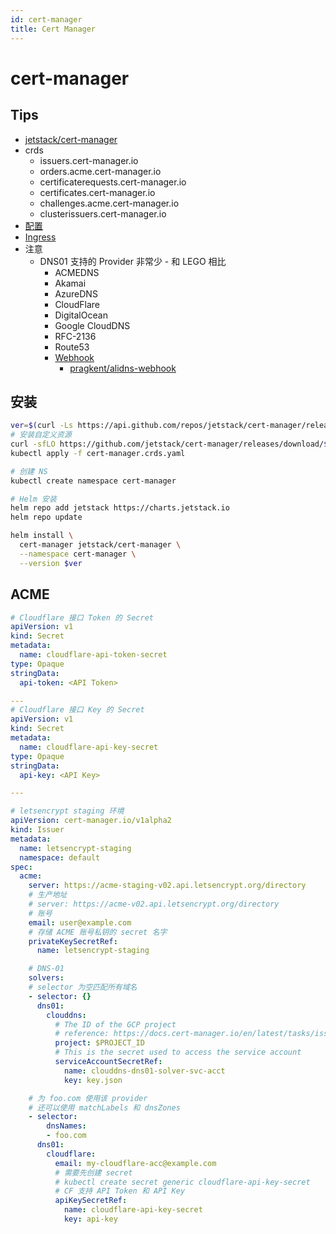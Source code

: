 ```yaml
---
id: cert-manager
title: Cert Manager
---
```


# cert-manager

## Tips
* [jetstack/cert-manager](https://github.com/jetstack/cert-manager)
* crds
  * issuers.cert-manager.io
  * orders.acme.cert-manager.io
  * certificaterequests.cert-manager.io
  * certificates.cert-manager.io
  * challenges.acme.cert-manager.io
  * clusterissuers.cert-manager.io
* [配置](https://cert-manager.io/docs/configuration/)
* [Ingress](https://cert-manager.io/docs/usage/ingress/)
* 注意
  * DNS01 支持的 Provider 非常少 - 和 LEGO 相比
    * ACMEDNS
    * Akamai
    * AzureDNS
    * CloudFlare
    * DigitalOcean
    * Google CloudDNS
    * RFC-2136
    * Route53
    * [Webhook](https://cert-manager.io/docs/configuration/acme/dns01/webhook/)
      * [pragkent/alidns-webhook](https://github.com/pragkent/alidns-webhook)


## 安装

```bash
ver=$(curl -Ls https://api.github.com/repos/jetstack/cert-manager/releases/latest | jq -r .tag_name)
# 安装自定义资源
curl -sfLO https://github.com/jetstack/cert-manager/releases/download/$ver/cert-manager.crds.yaml
kubectl apply -f cert-manager.crds.yaml

# 创建 NS
kubectl create namespace cert-manager

# Helm 安装
helm repo add jetstack https://charts.jetstack.io
helm repo update

helm install \
  cert-manager jetstack/cert-manager \
  --namespace cert-manager \
  --version $ver
```

## ACME

```yaml
# Cloudflare 接口 Token 的 Secret
apiVersion: v1
kind: Secret
metadata:
  name: cloudflare-api-token-secret
type: Opaque
stringData:
  api-token: <API Token>

---
# Cloudflare 接口 Key 的 Secret
apiVersion: v1
kind: Secret
metadata:
  name: cloudflare-api-key-secret
type: Opaque
stringData:
  api-key: <API Key>

---

# letsencrypt staging 环境
apiVersion: cert-manager.io/v1alpha2
kind: Issuer
metadata:
  name: letsencrypt-staging
  namespace: default
spec:
  acme:
    server: https://acme-staging-v02.api.letsencrypt.org/directory
    # 生产地址
    # server: https://acme-v02.api.letsencrypt.org/directory
    # 账号
    email: user@example.com
    # 存储 ACME 账号私钥的 secret 名字
    privateKeySecretRef:
      name: letsencrypt-staging

    # DNS-01
    solvers:
    # selector 为空匹配所有域名
    - selector: {}
      dns01:
        clouddns:
          # The ID of the GCP project
          # reference: https://docs.cert-manager.io/en/latest/tasks/issuers/setup-acme/dns01/google.html
          project: $PROJECT_ID
          # This is the secret used to access the service account
          serviceAccountSecretRef:
            name: clouddns-dns01-solver-svc-acct
            key: key.json

    # 为 foo.com 使用该 provider
    # 还可以使用 matchLabels 和 dnsZones
    - selector:
        dnsNames:
        - foo.com
      dns01:
        cloudflare:
          email: my-cloudflare-acc@example.com
          # 需要先创建 secret
          # kubectl create secret generic cloudflare-api-key-secret
          # CF 支持 API Token 和 API Key
          apiKeySecretRef:
            name: cloudflare-api-key-secret
            key: api-key
```
